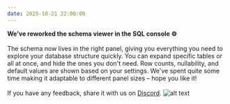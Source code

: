```yaml
---
date: 2025-10-21 22:00:00
---
```

**We’ve reworked the schema viewer in the SQL console ⚙️**
<br/>
<br/>
The schema now lives in the right panel, giving you everything you need to explore your database structure quickly.
You can expand specific tables or all at once, and hide the ones you don't need.
Row counts, nullability, and default values are shown based on your settings.
We've spent quite some time making it adaptable to different panel sizes – hope you like it!
<br/>
<br/>
If you have any feedback, share it with us on [Discord](https://discord.com/channels/1043890932593987624/1124768693549797416).
![alt text](@/assets/images/announcements/0002-01.jpg)